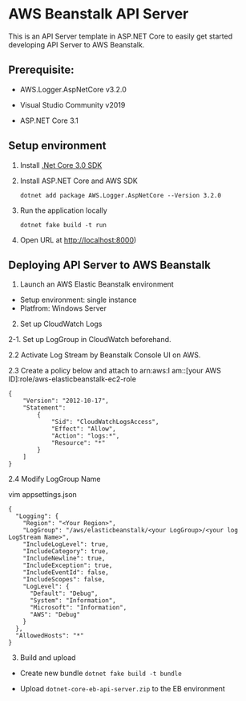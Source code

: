 # AWS Beanstalk API Server

This is an API Server template in ASP.NET Core to easily get started developing API Server to AWS Beanstalk.

## Prerequisite:

- AWS.Logger.AspNetCore v3.2.0

- Visual Studio Community v2019

- ASP.NET Core 3.1


## Setup environment

1. Install [.Net Core 3.0 SDK](https://dotnet.microsoft.com/download/dotnet-core/3.0)

2. Install ASP.NET Core and AWS SDK

      `dotnet add package AWS.Logger.AspNetCore --Version 3.2.0`

3. Run the application locally

      `dotnet fake build -t run`

4. Open URL at [http://localhost:8000](http://localhost:8000))


## Deploying API Server to AWS Beanstalk

1. Launch an AWS Elastic Beanstalk environment  
  - Setup environment: single instance
  - Platfrom: Windows Server

2.  Set up CloudWatch Logs

2-1. Set up LogGroup in CloudWatch beforehand.

2.2 Activate Log Stream by Beanstalk Console UI on AWS.

2.3 Create a policy below and attach to arn:aws:I am::[your AWS ID]:role/aws-elasticbeanstalk-ec2-role

```
{
    "Version": "2012-10-17",
    "Statement":
        {
            "Sid": "CloudWatchLogsAccess",
            "Effect": "Allow",
            "Action": "logs:*",
            "Resource": "*"
        }
    ]
}
```

2.4 Modify LogGroup Name

vim appsettings.json

```
{
  "Logging": {
    "Region": "<Your Region>",
    "LogGroup": "/aws/elasticbeanstalk/<your LogGroup>/<your log LogStream Name>",
    "IncludeLogLevel": true,
    "IncludeCategory": true,
    "IncludeNewline": true,
    "IncludeException": true,
    "IncludeEventId": false,
    "IncludeScopes": false,
    "LogLevel": {
      "Default": "Debug",
      "System": "Information",
      "Microsoft": "Information",
      "AWS": "Debug"
    }
  },
  "AllowedHosts": "*"
}
```

3. Build and upload

* Create new bundle `dotnet fake build -t bundle`

* Upload `dotnet-core-eb-api-server.zip` to the EB environment
